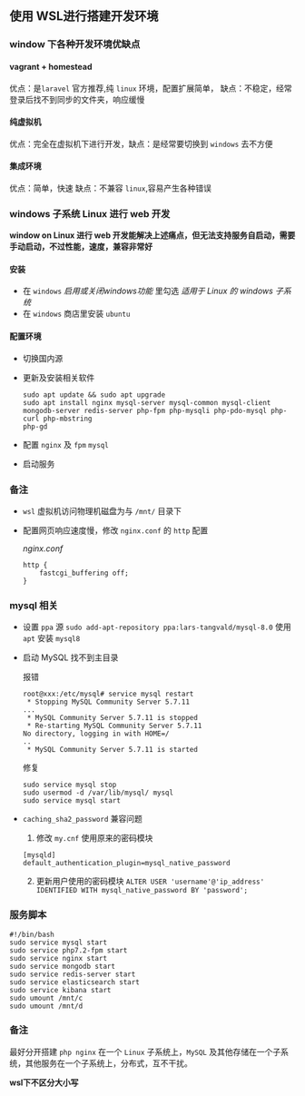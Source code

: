 ## 使用 WSL进行搭建开发环境

### window 下各种开发环境优缺点

#### vagrant + homestead

优点：是`laravel` 官方推荐,纯 `linux` 环境，配置扩展简单， 缺点：不稳定，经常登录后找不到同步的文件夹，响应缓慢

#### 纯虚拟机

优点：完全在虚拟机下进行开发，缺点：是经常要切换到 `windows` 去不方便

#### 集成环境

优点：简单，快速 缺点：不兼容 `linux`,容易产生各种错误

### windows 子系统 Linux 进行 web 开发

**window on Linux 进行 web 开发能解决上述痛点，但无法支持服务自启动，需要手动启动，不过性能，速度，兼容非常好**

#### 安装

* 在 `windows` *启用或关闭windows功能* 里勾选 *适用于 Linux 的 windows 子系统* 
* 在 `windows` 商店里安装 `ubuntu`

#### 配置环境

* 切换国内源

* 更新及安装相关软件

  ```shell
  sudo apt update && sudo apt upgrade 
  sudo apt install nginx mysql-server mysql-common mysql-client mongodb-server redis-server php-fpm php-mysqli php-pdo-mysql php-curl php-mbstring
  php-gd
  ```

* 配置 `nginx` 及 `fpm` `mysql`

* 启动服务

### 备注

* `wsl` 虚拟机访问物理机磁盘为与 `/mnt/` 目录下

* 配置网页响应速度慢，修改 `nginx.conf` 的 `http` 配置

  *nginx.conf*

  ```nginx
  http {
      fastcgi_buffering off;
  }
  ```
### mysql 相关

* 设置 `ppa` 源 `sudo add-apt-repository ppa:lars-tangvald/mysql-8.0` 使用 `apt` 安装 `mysql8`

* 启动 MySQL 找不到主目录

  报错

  ```
  root@xxx:/etc/mysql# service mysql restart
   * Stopping MySQL Community Server 5.7.11
  ...
   * MySQL Community Server 5.7.11 is stopped
   * Re-starting MySQL Community Server 5.7.11
  No directory, logging in with HOME=/
  ..
   * MySQL Community Server 5.7.11 is started
  ```

  修复

  ```shell
  sudo service mysql stop
  sudo usermod -d /var/lib/mysql/ mysql
  sudo service mysql start
  ```
  
* `caching_sha2_password` 兼容问题

  1. 修改 `my.cnf` 使用原来的密码模块
  ```config
  [mysqld]
  default_authentication_plugin=mysql_native_password
  ```
  2. 更新用户使用的密码模块
  `ALTER USER 'username'@'ip_address' IDENTIFIED WITH mysql_native_password BY 'password';`
  

### 服务脚本

```shell
#!/bin/bash
sudo service mysql start
sudo service php7.2-fpm start
sudo service nginx start
sudo service mongodb start
sudo service redis-server start
sudo service elasticsearch start
sudo service kibana start
sudo umount /mnt/c
sudo umount /mnt/d
```

### 备注
最好分开搭建 `php nginx` 在一个 `Linux` 子系统上，`MySQL` 及其他存储在一个子系统，其他服务在一个子系统上，分布式，互不干扰。

**wsl下不区分大小写**




